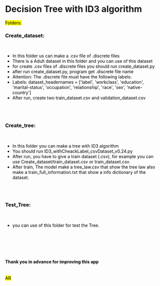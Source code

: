 <h1> Decision Tree with ID3 algorithm </h1>
<mark>Folders:</ mark><br />
<h3>Create_dataset:</h3><br />
<ul>
<li> In this folder us can make a .csv file of .discrete files<br />
<li> There is a Adult dataset in this folder and you can use of this dataset<br />
<li> for create .csv files of .discrete files you should run create_dataset.py<br />
<li> after run create_dataset.py, program get .discrete file name<br />
<li>	 Attention: The .discrete file must have the following labels:<br />
<li>	 Labels: dataset_headernames = ['label', 'workclass', 'education', 'marital-status', 'occupation', 'relationship', 'race', 'sex', 'native-country'] <br />
<li> After run, create two train_dataset.csv and validation_dataset.csv<br />
</ul>
<br />
<br />
<h3>Create_tree:</h3><br />
<ul>
<li> In this folder you can make a tree with ID3 algorithm<br />
<li> You should run ID3_withCheackLabel_csvDataset_v0.24.py<br />
<li> After run, you have to give a train dataset (.csv), for example you can use Create_dataset/train_dataset.csv or train_dataset.csv.<br />
<li> After train, The model make a tree_law.csv that show the tree law also make a train_full_information.txt that show a info dictionary of the dataset.<br />
</ul>
<br />
<br />
<h3>Test_Tree:</h3><br />
<ul>
<li> you can use of this folder for test the Tree.<br />
</ul>
<br />
<br />
<br />
<br />
<h4>Thank you in advance for improving this app</h4><br />
AR

